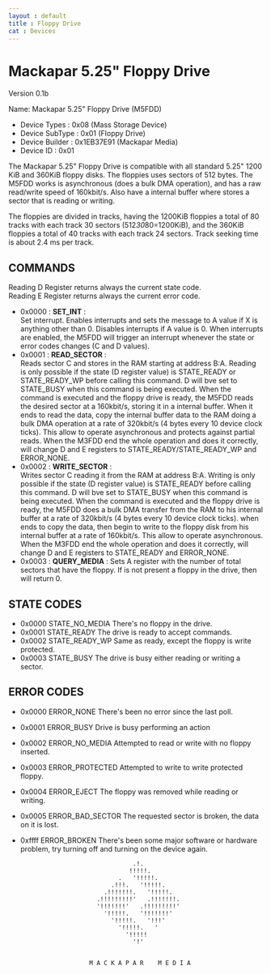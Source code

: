```yaml
---
layout : default
title : Floppy Drive
cat : Devices
---
```

Mackapar 5.25" Floppy Drive
===========================
Version 0.1b

Name: Mackapar 5.25" Floppy Drive (M5FDD) 

 - Device Types    : 0x08 (Mass Storage Device)
 - Device SubType  : 0x01 (Floppy Drive)
 - Device Builder  : 0x1EB37E91 (Mackapar Media)
 - Device ID       : 0x01

The Mackapar 5.25" Floppy Drive is compatible with all standard 5.25" 1200 KiB 
and 360KiB floppy disks. The floppies uses sectors of 512 bytes.
The M5FDD works is asynchronous (does a bulk DMA operation), and has a raw 
read/write speed of 160kbit/s. Also have a internal buffer where stores a 
sector that is reading or writing.

The floppies are divided in tracks, having the 1200KiB floppies a total of 
80 tracks with each track 30 sectors (512*30*80=1200KiB), and the 360KiB 
floppies a total of 40 tracks with each track 24 sectors.
Track seeking time is about 2.4 ms per track.


COMMANDS
--------
   
Reading D Register returns always the current state code.  
Reading E Register returns always the current error code.

 - 0x0000 : **SET_INT** :  
	 Set interrupt. Enables interrupts and sets the message to A value if X is 
	 anything other than 0. Disables interrupts if A value is 0. When interrupts 
	 are enabled, the M5FDD will trigger an interrupt whenever the state or error
	 codes changes (C and D values).
 - 0x0001 : **READ_SECTOR** :  
   Reads sector C and stores in the RAM starting at address B:A.
   Reading is only possible if the state (D register value) is STATE_READY or 
	 STATE_READY_WP before calling this command. D will bve set to STATE_BUSY 
	 when this command is being executed.
	 When the command is executed and the floppy drive is ready, the M5FDD reads 
	 the desired sector at a 160kbit/s, storing it in a internal buffer. When it 
	 ends to read the data, copy the internal buffer data to the RAM doing a bulk
	 DMA operation at a rate of 320kbit/s (4 bytes every 10 device clock ticks).
	 This allow to operate asynchronous and protects against partial reads.
	 When the M3FDD end the whole operation and does it correctly, will change D 
	 and E registers to STATE_READY/STATE_READY_WP and ERROR_NONE.
 - 0x0002 : **WRITE_SECTOR** :  
   Writes sector C reading it from the RAM at address B:A.
   Writing is only possible if the state (D register value) is STATE_READY 
	 before calling this command. D will bve set to STATE_BUSY when this command 
	 is being executed.
	 When the command is executed and the floppy drive is ready, the M5FDD does a
	 bulk DMA transfer from the RAM to his internal buffer at a rate of 320kbit/s
	 (4 bytes every 10 device clock ticks). when ends to copy the data, then 
	 begin to write to the floppy disk from his internal buffer at a rate of 
	 160kbit/s. This allow to operate asynchronous.
	 When the M3FDD end the whole operation and does it correctly, will change D 
	 and E registers to STATE_READY and ERROR_NONE.
 - 0x0003 : **QUERY_MEDIA** :
   Sets A register with the number of total sectors that have the floppy. If 
	 is not present a floppy in the drive, then will return 0.

STATE CODES
-----------
  
 - 0x0000 STATE_NO_MEDIA   There's no floppy in the drive.
 - 0x0001 STATE_READY      The drive is ready to accept commands.
 - 0x0002 STATE_READY_WP   Same as ready, except the floppy is write protected.
 - 0x0003 STATE_BUSY       The drive is busy either reading or writing a sector.

ERROR CODES
-----------
    
 - 0x0000 ERROR_NONE       There's been no error since the last poll.
 - 0x0001 ERROR_BUSY       Drive is busy performing an action
 - 0x0002 ERROR_NO_MEDIA   Attempted to read or write with no floppy inserted.
 - 0x0003 ERROR_PROTECTED  Attempted to write to write protected floppy.
 - 0x0004 ERROR_EJECT      The floppy was removed while reading or writing.
 - 0x0005 ERROR_BAD_SECTOR The requested sector is broken, the data on it is lost.
 - 0xffff ERROR_BROKEN     There's been some major software or hardware problem,
                           try turning off and turning on the device again.




                                      .!.
                                     !!!!!. 
                                  .   '!!!!!. 
                                .!!!.   '!!!!!.
                              .!!!!!!!.   '!!!!!.
                            .!!!!!!!!!'   .!!!!!!!.
                            '!!!!!!!'   .!!!!!!!!!'
                              '!!!!!.   '!!!!!!!' 
                                '!!!!!.   '!!!'
                                  '!!!!!.   '
                                    '!!!!! 
                                      '!'   


                          M A C K A P A R    M E D I A   


